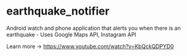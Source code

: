# earthquake_notifier
Android watch and phone application that alerts you when there is an earthquake - Uses Google Maps API, Instagram API

Learn more -> https://www.youtube.com/watch?v=KbQckQDPYD0
